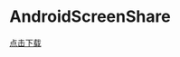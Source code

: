# AndroidScreenShare

[点击下载](https://github.com/lesa1127/AndroidScreenShare/blob/master/info/app-release.apk?raw=true)

